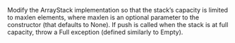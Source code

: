 Modify the ArrayStack implementation so that the stack’s capacity is limited to maxlen elements, where maxlen is an
optional parameter to the constructor (that defaults to None). If push is called when the stack is at
full capacity, throw a Full exception (defined similarly to Empty).